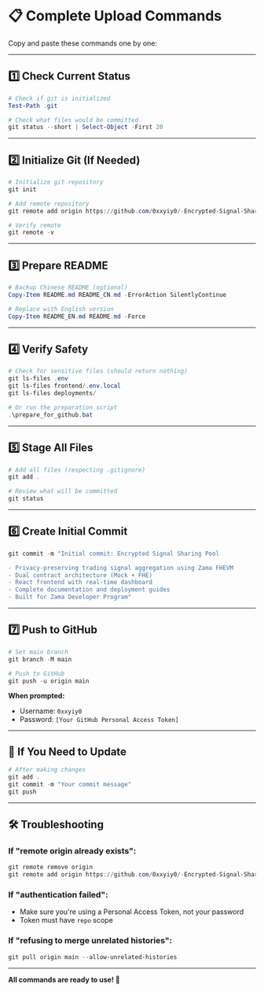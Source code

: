 # 📋 Complete Upload Commands

Copy and paste these commands one by one:

---

## 1️⃣ Check Current Status

```powershell
# Check if git is initialized
Test-Path .git

# Check what files would be committed
git status --short | Select-Object -First 20
```

---

## 2️⃣ Initialize Git (If Needed)

```powershell
# Initialize git repository
git init

# Add remote repository
git remote add origin https://github.com/0xxyiy0/-Encrypted-Signal-Sharing-Pool.git

# Verify remote
git remote -v
```

---

## 3️⃣ Prepare README

```powershell
# Backup Chinese README (optional)
Copy-Item README.md README_CN.md -ErrorAction SilentlyContinue

# Replace with English version
Copy-Item README_EN.md README.md -Force
```

---

## 4️⃣ Verify Safety

```powershell
# Check for sensitive files (should return nothing)
git ls-files .env
git ls-files frontend/.env.local
git ls-files deployments/

# Or run the preparation script
.\prepare_for_github.bat
```

---

## 5️⃣ Stage All Files

```powershell
# Add all files (respecting .gitignore)
git add .

# Review what will be committed
git status
```

---

## 6️⃣ Create Initial Commit

```powershell
git commit -m "Initial commit: Encrypted Signal Sharing Pool

- Privacy-preserving trading signal aggregation using Zama FHEVM
- Dual contract architecture (Mock + FHE)
- React frontend with real-time dashboard
- Complete documentation and deployment guides
- Built for Zama Developer Program"
```

---

## 7️⃣ Push to GitHub

```powershell
# Set main branch
git branch -M main

# Push to GitHub
git push -u origin main
```

**When prompted:**
- Username: `0xxyiy0`
- Password: `[Your GitHub Personal Access Token]`

---

## 🔄 If You Need to Update

```powershell
# After making changes
git add .
git commit -m "Your commit message"
git push
```

---

## 🛠️ Troubleshooting

### If "remote origin already exists":
```powershell
git remote remove origin
git remote add origin https://github.com/0xxyiy0/-Encrypted-Signal-Sharing-Pool.git
```

### If "authentication failed":
- Make sure you're using a Personal Access Token, not your password
- Token must have `repo` scope

### If "refusing to merge unrelated histories":
```powershell
git pull origin main --allow-unrelated-histories
```

---

**All commands are ready to use! 🚀**

